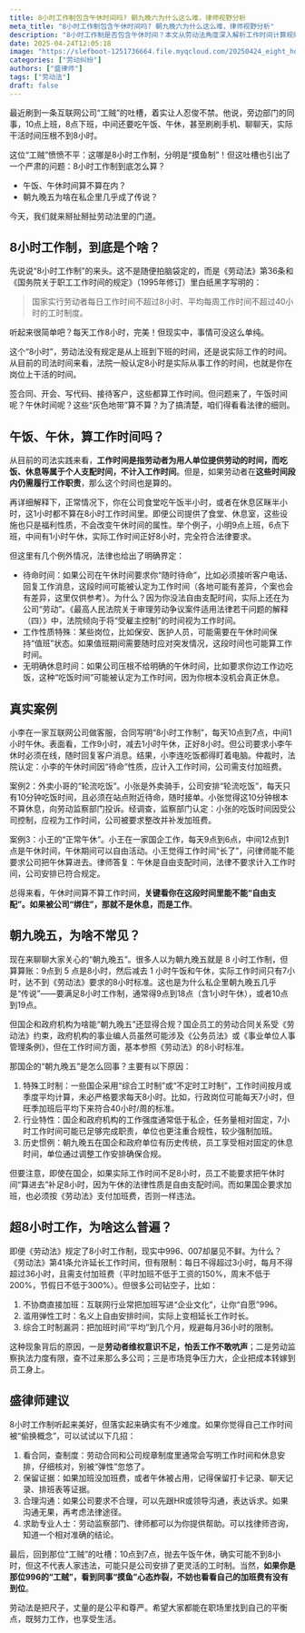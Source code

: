 ```yaml
---
title: 8小时工作制包含午休时间吗? 朝九晚六为什么这么难，律师视野分析
meta_title: "8小时工作制包含午休时间吗? 朝九晚六为什么这么难，律师视野分析"
description: "8小时工作制是否包含午休时间？本文从劳动法角度深入解析工作时间计算规则，揭示午休时间通常不计入工作时间的法律依据，并通过真实案例说明待命、值班等特殊情况的认定标准。小盛律师详解朝九晚五难以实现的原因，以及996现象背后的法律漏洞，帮您了解自身权益，在职场中找到合理平衡点。"
date: 2025-04-24T12:05:18
image: "https://slefboot-1251736664.file.myqcloud.com/20250424_eight_hours_cover.webp"
categories: ["劳动纠纷"]
authors: ["盛律师"]
tags: ["劳动法"]
draft: false
---
```


最近刷到一条互联网公司“工贼”的吐槽，着实让人忍俊不禁。他说，旁边部门的同事，10点上班，8点下班，中间还要吃午饭、午休，甚至刷刷手机、聊聊天，实际干活时间压根不到8小时。

这位“工贼”愤愤不平：这哪是8小时工作制，分明是“摸鱼制”！但这吐槽也引出了一个严肃的问题：8小时工作制到底怎么算？

- 午饭、午休时间算不算在内？
- 朝九晚五为啥在私企里几乎成了传说？

今天，我们就来掰扯掰扯劳动法里的门道。

## 8小时工作制，到底是个啥？

先说说“8小时工作制”的来头。这不是随便拍脑袋定的，而是《劳动法》第36条和《国务院关于职工工作时间的规定》（1995年修订）里白纸黑字写明的：

> 国家实行劳动者每日工作时间不超过8小时、平均每周工作时间不超过40小时的工时制度。

听起来很简单吧？每天工作8小时，完美！但现实中，事情可没这么单纯。

这个“8小时”，劳动法没有规定是从上班到下班的时间，还是说实际工作的时间。从目前的司法时间来看，法院一般认定8小时是实际从事工作的时间，也就是你在岗位上干活的时间。

签合同、开会、写代码、接待客户，这些都算工作时间。但问题来了，午饭时间呢？午休时间呢？这些“灰色地带”算不算？为了搞清楚，咱们得看看法律的细则。

## 午饭、午休，算工作时间吗？

从目前的司法实践来看，**工作时间是指劳动者为用人单位提供劳动的时间，而吃饭、休息等属于个人支配时间，不计入工作时间**。但是，如果劳动者在**这些时间段内仍需履行工作职责**，那么这个时间也是算的。

再详细解释下，正常情况下，你在公司食堂吃午饭半小时，或者在休息区眯半小时，这1小时都不算在8小时工作时间里。即便公司提供了食堂、休息室，这些设施也只是福利性质，不会改变午休时间的属性。举个例子，小明9点上班，6点下班，中间有1小时午休，实际工作时间正好8小时，完全符合法律要求。

但这里有几个例外情况，法律也给出了明确界定：

- 待命时间：如果公司在午休时间要求你“随时待命”，比如必须接听客户电话、回复工作消息，这段时间可能被认定为工作时间（各地可能有差异，个案也会有差异，这里仅供参考）。为什么？因为你没法自由支配时间，实际上还在为公司“劳动”。《最高人民法院关于审理劳动争议案件适用法律若干问题的解释（四）》中，法院倾向于将“受雇主控制”的时间视为工作时间。
- 工作性质特殊：某些岗位，比如保安、医护人员，可能需要在午休时间保持“值班”状态。如果值班期间需要随时应对突发情况，这段时间也可能算工作时间。
- 无明确休息时间：如果公司压根不给明确的午休时间，比如要求你边工作边吃饭，这种“吃饭时间”可能被认定为工作时间，因为你根本没机会真正休息。

## 真实案例

小李在一家互联网公司做客服，合同写明“8小时工作制”，每天10点到7点，中间1小时午休。表面看，工作9小时，减去1小时午休，正好8小时。但公司要求小李午休时必须在线，随时回复客户消息。结果，小李连吃饭都得盯着电脑。仲裁时，法院认定：小李的午休时间因“待命”性质，应计入工作时间，公司需支付加班费。

案例2：外卖小哥的“轮流吃饭”。小张是外卖骑手，公司安排“轮流吃饭”，每天只有10分钟吃饭时间，且必须在站点附近待命，随时接单。小张觉得这10分钟根本不算休息，向劳动监察部门投诉。经调查，监察部门认定：小张的吃饭时间因受公司控制，应视为工作时间，公司被要求整改并补发加班费。

案例3：小王的“正常午休”。小王在一家国企工作，每天9点到6点，中间12点到1点是午休时间，午休期间可以自由活动。小王觉得工作时间“长了”，问律师能不能要求公司把午休算进去。律师答复：午休是自由支配时间，法律不要求计入工作时间，公司安排已符合规定。

总得来看，午休时间算不算工作时间，**关键看你在这段时间里能不能“自由支配”。如果被公司“绑住”，那就不是休息，而是工作**。

## 朝九晚五，为啥不常见？

现在来聊聊大家关心的“朝九晚五”。很多人以为朝九晚五就是 8 小时工作制，但算算账：9点到 5 点是8小时，然后减去 1 小时午饭和午休，实际工作时间只有7小时，达不到《劳动法》要求的8小时标准。这也是为什么私企里朝九晚五几乎是“传说”——要满足8小时工作制，通常得9点到18点（含1小时午休），或者10点到19点。

但国企和政府机构为啥能“朝九晚五”还显得合规？国企员工的劳动合同关系受《劳动法》约束，政府机构的事业编人员虽然可能涉及《公务员法》或《事业单位人事管理条例》，但在工作时间方面，基本参照《劳动法》的8小时标准。

那国企的“朝九晚五”是怎么回事？主要有以下原因：

1. 特殊工时制：一些国企采用“综合工时制”或“不定时工时制”，工作时间按月或季度平均计算，未必严格要求每天8小时。比如，行政岗位可能每天7小时，但旺季加班后平均下来符合40小时/周的标准。
2. 行业特性：国企和政府机构的工作强度通常低于私企，任务量相对固定，7小时工作时间可能已足够完成职责，单位也更注重合规性，较少强制加班。
3. 历史惯例：朝九晚五在国企和政府单位有历史传统，员工享受相对固定的休息时间，单位通过调整工作安排确保合规。

但要注意，即使在国企，如果实际工作时间不足8小时，员工不能要求把午休时间“算进去”补足8小时，因为午休的法律性质是自由支配时间。而如果国企要求加班，也必须按《劳动法》支付加班费，否则一样违法。

## 超8小时工作，为啥这么普遍？

即便《劳动法》规定了8小时工作制，现实中996、007却屡见不鲜。为什么？《劳动法》第41条允许延长工作时间，但有限制：每日不得超过3小时，每月不得超过36小时，且需支付加班费（平时加班不低于工资的150%，周末不低于200%，节假日不低于300%）。但很多公司钻空子，比如：

1. 不协商直接加班：互联网行业常把加班写进“企业文化”，让你“自愿”996。
2. 滥用弹性工时：名义上自由安排时间，实际上变相延长工作时长。
3. 综合工时制漏洞：把加班时间“平均”到几个月，规避每月36小时的限制。

这种现象背后的原因，一是**劳动者维权意识不足，怕丢工作不敢吭声**；二是劳动监察执法力度有限，查不过来那么多公司；三是市场竞争压力大，企业把成本转嫁到员工身上。

## 盛律师建议

8小时工作制听起来美好，但落实起来确实有不少难度。如果你觉得自己工作时间被“偷换概念”，可以试试以下几招：

1. 看合同，查制度：劳动合同和公司规章制度里通常会写明工作时间和休息安排，仔细核对，别被“弹性”忽悠了。
2. 保留证据：如果加班没加班费，或者午休被占用，记得保留打卡记录、聊天记录、排班表等证据。
3. 合理沟通：如果公司要求不合理，可以先跟HR或领导沟通，表达诉求。如果沟通无果，再考虑法律途径。
4. 求助专业人士：劳动监察部门、律师都可以为你提供帮助。可以找律师咨询，知道一个相对准确的结论。

最后，回到那位“工贼”的吐槽：10点到7点，抛去午饭午休，确实可能不到8小时，但这不代表人家违法，可能只是公司安排了更灵活的工时制。当然，**如果你是那位996的“工贼”，看到同事“摸鱼”心态炸裂，不妨也看看自己的加班费有没有到位**。

劳动法是把尺子，丈量的是公平和尊严。希望大家都能在职场里找到自己的平衡点，既努力工作，也享受生活。